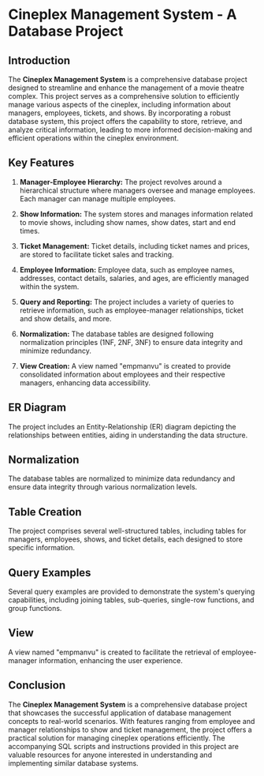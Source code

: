 # Cineplex Management System - A Database Project

## Introduction
The **Cineplex Management System** is a comprehensive database project designed to streamline and enhance the management of a movie theatre complex. This project serves as a comprehensive solution to efficiently manage various aspects of the cineplex, including information about managers, employees, tickets, and shows. By incorporating a robust database system, this project offers the capability to store, retrieve, and analyze critical information, leading to more informed decision-making and efficient operations within the cineplex environment.

## Key Features
1. **Manager-Employee Hierarchy:** The project revolves around a hierarchical structure where managers oversee and manage employees. Each manager can manage multiple employees.

2. **Show Information:** The system stores and manages information related to movie shows, including show names, show dates, start and end times.

3. **Ticket Management:** Ticket details, including ticket names and prices, are stored to facilitate ticket sales and tracking.

4. **Employee Information:** Employee data, such as employee names, addresses, contact details, salaries, and ages, are efficiently managed within the system.

5. **Query and Reporting:** The project includes a variety of queries to retrieve information, such as employee-manager relationships, ticket and show details, and more.

6. **Normalization:** The database tables are designed following normalization principles (1NF, 2NF, 3NF) to ensure data integrity and minimize redundancy.

7. **View Creation:** A view named "empmanvu" is created to provide consolidated information about employees and their respective managers, enhancing data accessibility.

## ER Diagram
The project includes an Entity-Relationship (ER) diagram depicting the relationships between entities, aiding in understanding the data structure.

## Normalization
The database tables are normalized to minimize data redundancy and ensure data integrity through various normalization levels.

## Table Creation
The project comprises several well-structured tables, including tables for managers, employees, shows, and ticket details, each designed to store specific information.

## Query Examples
Several query examples are provided to demonstrate the system's querying capabilities, including joining tables, sub-queries, single-row functions, and group functions.

## View
A view named "empmanvu" is created to facilitate the retrieval of employee-manager information, enhancing the user experience.

## Conclusion
The **Cineplex Management System** is a comprehensive database project that showcases the successful application of database management concepts to real-world scenarios. With features ranging from employee and manager relationships to show and ticket management, the project offers a practical solution for managing cineplex operations efficiently. The accompanying SQL scripts and instructions provided in this project are valuable resources for anyone interested in understanding and implementing similar database systems.
